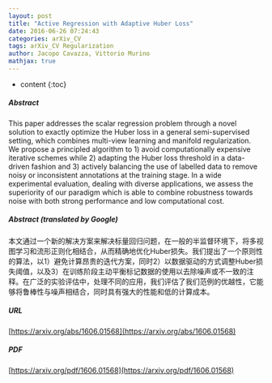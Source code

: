 ```yaml
---
layout: post
title: "Active Regression with Adaptive Huber Loss"
date: 2016-06-26 07:24:43
categories: arXiv_CV
tags: arXiv_CV Regularization
author: Jacopo Cavazza, Vittorio Murino
mathjax: true
---
```


* content
{:toc}

##### Abstract
This paper addresses the scalar regression problem through a novel solution to exactly optimize the Huber loss in a general semi-supervised setting, which combines multi-view learning and manifold regularization. We propose a principled algorithm to 1) avoid computationally expensive iterative schemes while 2) adapting the Huber loss threshold in a data-driven fashion and 3) actively balancing the use of labelled data to remove noisy or inconsistent annotations at the training stage. In a wide experimental evaluation, dealing with diverse applications, we assess the superiority of our paradigm which is able to combine robustness towards noise with both strong performance and low computational cost.

##### Abstract (translated by Google)
本文通过一个新的解决方案来解决标量回归问题，在一般的半监督环境下，将多视图学习和流形正则化相结合，从而精确地优化Huber损失。我们提出了一个原则性的算法，以1）避免计算昂贵的迭代方案，同时2）以数据驱动的方式调整Huber损失阈值，以及3）在训练阶段主动平衡标记数据的使用以去除噪声或不一致的注释。在广泛的实验评估中，处理不同的应用，我们评估了我们范例的优越性，它能够将鲁棒性与噪声相结合，同时具有强大的性能和低的计算成本。

##### URL
[https://arxiv.org/abs/1606.01568](https://arxiv.org/abs/1606.01568)

##### PDF
[https://arxiv.org/pdf/1606.01568](https://arxiv.org/pdf/1606.01568)

